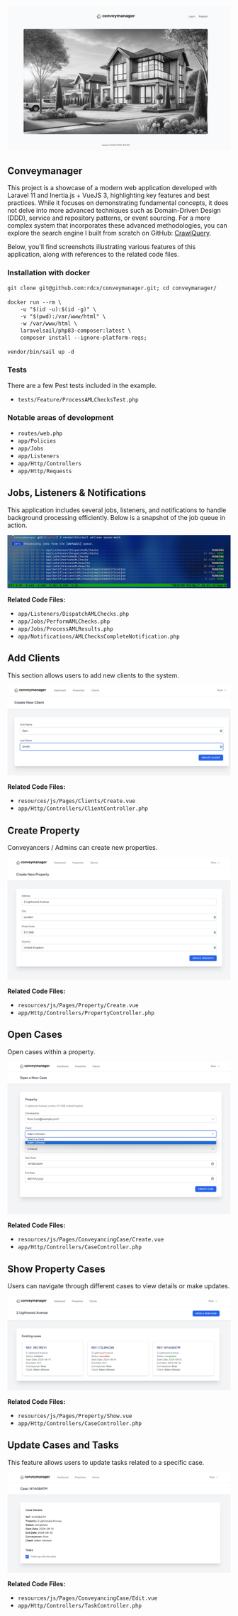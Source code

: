 ![Welcome Page](screenshots/01-welcome.png)

## Conveymanager

This project is a showcase of a modern web application developed with Laravel 11 and Inertia.js + VueJS 3, highlighting key features and best practices. While it focuses on demonstrating fundamental concepts, it does not delve into more advanced techniques such as Domain-Driven Design (DDD), service and repository patterns, or event sourcing. For a more complex system that incorporates these advanced methodologies, you can explore the search engine I built from scratch on GitHub: [CrawlQuery](https://github.com/crawlquery/crawlquery).

Below, you'll find screenshots illustrating various features of this application, along with references to the related code files.


### Installation with docker

```
git clone git@github.com:rdcx/conveymanager.git; cd conveymanager/

docker run --rm \
    -u "$(id -u):$(id -g)" \
    -v "$(pwd):/var/www/html" \
    -w /var/www/html \
    laravelsail/php83-composer:latest \
    composer install --ignore-platform-reqs;

vendor/bin/sail up -d
```

### Tests

There are a few Pest tests included in the example.

- `tests/Feature/ProcessAMLChecksTest.php`

### Notable areas of development

- `routes/web.php`
- `app/Policies`
- `app/Jobs`
- `app/Listeners`
- `app/Http/Controllers`
- `app/Http/Requests`

## Jobs, Listeners & Notifications

This application includes several jobs, listeners, and notifications to handle background processing efficiently. Below is a snapshot of the job queue in action.

![Job Queue](screenshots/07-jobs-queue.png)

**Related Code Files:**
- `app/Listeners/DispatchAMLChecks.php`
- `app/Jobs/PerformAMLChecks.php` 
- `app/Jobs/ProcessAMLResults.php`
- `app/Notifications/AMLChecksCompleteNotification.php`

## Add Clients

This section allows users to add new clients to the system.

![Add Clients](screenshots/02-add-clients.png)

**Related Code Files:**
- `resources/js/Pages/Clients/Create.vue`
- `app/Http/Controllers/ClientController.php`

## Create Property

Conveyancers / Admins can create new properties.

![Create Property](screenshots/03-create-property.png)

**Related Code Files:**
- `resources/js/Pages/Property/Create.vue`
- `app/Http/Controllers/PropertyController.php`

## Open Cases

Open cases within a property.

![Open Cases](screenshots/04-open-cases.png)

**Related Code Files:**
- `resources/js/Pages/ConveyancingCase/Create.vue`
- `app/Http/Controllers/CaseController.php`

## Show Property Cases

Users can navigate through different cases to view details or make updates.

![Navigate Cases](screenshots/05-navigate-cases.png)

**Related Code Files:**
- `resources/js/Pages/Property/Show.vue`
- `app/Http/Controllers/CaseController.php`

## Update Cases and Tasks

This feature allows users to update tasks related to a specific case.

![Update Tasks](screenshots/06-update-tasks.png)

**Related Code Files:**
- `resources/js/Pages/ConveyancingCase/Edit.vue` 
- `app/Http/Controllers/TaskController.php`

